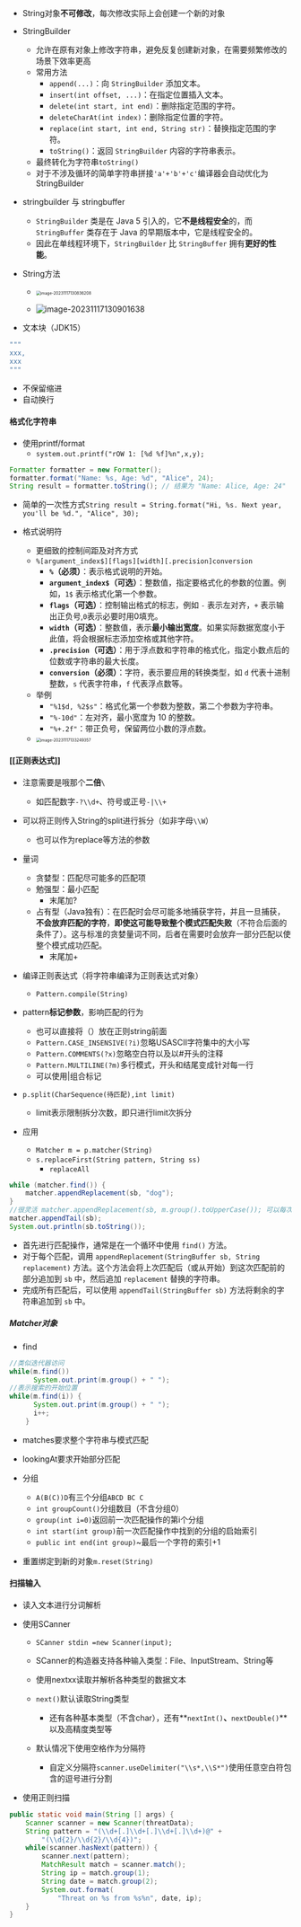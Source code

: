 - String对象**不可修改**，每次修改实际上会创建一个新的对象
- StringBuilder
  - 允许在原有对象上修改字符串，避免反复创建新对象，在需要频繁修改的场景下效率更高
  - 常用方法
    - `append(...)`：向 `StringBuilder` 添加文本。
    - `insert(int offset, ...)`：在指定位置插入文本。
    - `delete(int start, int end)`：删除指定范围的字符。
    - `deleteCharAt(int index)`：删除指定位置的字符。
    - `replace(int start, int end, String str)`：替换指定范围的字符。
    - `toString()`：返回 `StringBuilder` 内容的字符串表示。
  - 最终转化为字符串`toString()`
  - 对于不涉及循环的简单字符串拼接`'a'+'b'+'c'`编译器会自动优化为StringBuilder

- stringbuilder 与 stringbuffer
	- `StringBuilder` 类是在 Java 5 引入的，它**不是线程安全**的，而 `StringBuffer` 类存在于 Java 的早期版本中，它是线程安全的。
	- 因此在单线程环境下，`StringBuilder` 比 `StringBuffer` 拥有**更好的性能**。

- String方法
  - <img src="https://thdlrt.oss-cn-beijing.aliyuncs.com/image-20231117130837016.png" alt="image-20231117130836208" style="zoom:50%;" />

  - ![image-20231117130901638](https://thdlrt.oss-cn-beijing.aliyuncs.com/image-20231117130901638.png)

- 文本块（JDK15）
``` java
"""
xxx,
xxx
"""
```
- 不保留缩进
- 自动换行

#### 格式化字符串

- 使用printf/format
  - `system.out.printf("rOW 1: [%d %f]%n",x,y);`
``` java
Formatter formatter = new Formatter();
formatter.format("Name: %s, Age: %d", "Alice", 24);
String result = formatter.toString(); // 结果为 "Name: Alice, Age: 24"
```
- 简单的一次性方式`String result = String.format("Hi, %s. Next year, you'll be %d.", "Alice", 30);`

- 格式说明符
  - 更细致的控制间距及对齐方式
  - `%[argument_index$][flags][width][.precision]conversion`
    - **`%`（必须）**：表示格式说明的开始。
    - **`argument_index$`（可选）**：整数值，指定要格式化的参数的位置。例如，`1$` 表示格式化第一个参数。
    - **`flags`（可选）**：控制输出格式的标志，例如 `-` 表示左对齐，`+` 表示输出正负号,`0`表示必要时用0填充。
    - **`width`（可选）**：整数值，表示**最小输出宽度**。如果实际数据宽度小于此值，将会根据标志添加空格或其他字符。
    - **`.precision`（可选）**：用于浮点数和字符串的格式化，指定小数点后的位数或字符串的最大长度。
    - **`conversion`（必须）**：字符，表示要应用的转换类型，如 `d` 代表十进制整数，`s` 代表字符串，`f` 代表浮点数等。
  - 举例
    - `"%1$d, %2$s"`：格式化第一个参数为整数，第二个参数为字符串。
    - `"%-10d"`：左对齐，最小宽度为 10 的整数。
    - `"%+.2f"`：带正负号，保留两位小数的浮点数。
  - <img src="https://thdlrt.oss-cn-beijing.aliyuncs.com/image-20231117133249357.png" alt="image-20231117133249357" style="zoom: 50%;" />

#### [[正则表达式]]

- 注意需要是哦那个**二倍**`\`
  - 如匹配数字`-?\\d+`、符号或正号`-|\\+`

- 可以将正则传入String的split进行拆分（如非字母`\\W`）
  - 也可以作为replace等方法的参数

- 量词
  - 贪婪型：匹配尽可能多的匹配项
  - 勉强型：最小匹配
    - 末尾加?
  - 占有型（Java独有）：在匹配时会尽可能多地捕获字符，并且一旦捕获，**不会放弃匹配的字符**，**即使这可能导致整个模式匹配失败**（不符合后面的条件了）。这与标准的贪婪量词不同，后者在需要时会放弃一部分匹配以使整个模式成功匹配。
    - 末尾加+

- 编译正则表达式（将字符串编译为正则表达式对象）
  - `Pattern.compile(String)`

- pattern**标记参数**，影响匹配的行为
  - 也可以直接将（）放在正则string前面
  - `Pattern.CASE_INSENSIVE(?i)`忽略USASCII字符集中的大小写
  - `Pattern.COMMENTS(?x)`忽略空白符以及以#开头的注释
  - `Pattern.MULTILINE(?m)`多行模式，开头和结尾变成针对每一行
  - 可以使用|组合标记

- `p.split(CharSequence(待匹配),int limit)`
  - limit表示限制拆分次数，即只进行limit次拆分

- 应用
  - ``Matcher m = p.matcher(String)``
  - `s.replaceFirst(String pattern, String ss)`
    - `replaceAll`


``` java
while (matcher.find()) {
    matcher.appendReplacement(sb, "dog");
}
//很灵活 matcher.appendReplacement(sb, m.group().toUpperCase()); 可以每次替换时进行一定的处理
matcher.appendTail(sb);
System.out.println(sb.toString());
```
- 首先进行匹配操作，通常是在一个循环中使用 `find()` 方法。
- 对于每个匹配，调用 `appendReplacement(StringBuffer sb, String replacement)` 方法。这个方法会将上次匹配后（或从开始）到这次匹配前的部分追加到 `sb` 中，然后追加 `replacement` 替换的字符串。
- 完成所有匹配后，可以使用 `appendTail(StringBuffer sb)` 方法将剩余的字符串追加到 `sb` 中。


##### Matcher对象

- find
``` java
//类似迭代器访问
while(m.find())
      System.out.print(m.group() + " ");
//表示搜索的开始位置
while(m.find(i)) {
      System.out.print(m.group() + " ");
      i++;
    }
```
- matches要求整个字符串与模式匹配
- lookingAt要求开始部分匹配

- 分组
  - `A(B(C))D`有三个分组`ABCD BC C`
  - `int groupCount()`分组数目（不含分组0）
  - `group(int i=0)`返回前一次匹配操作的第i个分组
  - `int start(int group)`前一次匹配操作中找到的分组的启始索引
  - `public int end(int group)`~最后一个字符的索引+1
- 重置绑定到新的对象`m.reset(String)`

#### 扫描输入

- 读入文本进行分词解析
- 使用SCanner
  - `SCanner stdin =new Scanner(input);`
  - SCanner的构造器支持各种输入类型：File、InputStream、String等
  - 使用nextxx读取并解析各种类型的数据文本
  - `next()`默认读取String类型
    - 还有各种基本类型（不含char），还有**`nextInt()`**、**`nextDouble()`**以及高精度类型等

  - 默认情况下使用空格作为分隔符
    - 自定义分隔符`scanner.useDelimiter("\\s*,\\S*")`使用任意空白符包含的逗号进行分割

- 使用正则扫描
``` java
public static void main(String [] args) {
    Scanner scanner = new Scanner(threatData);
    String pattern = "(\\d+[.]\\d+[.]\\d+[.]\\d+)@" +
        "(\\d{2}/\\d{2}/\\d{4})";
    while(scanner.hasNext(pattern)) {
        scanner.next(pattern);
        MatchResult match = scanner.match();
        String ip = match.group(1);
        String date = match.group(2);
        System.out.format(
            "Threat on %s from %s%n", date, ip);
    }
}
